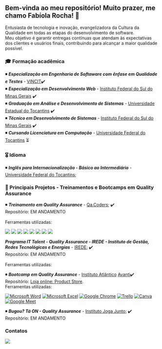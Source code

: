 ## Bem-vinda ao meu repositório! Muito prazer, me chamo Fabíola Rocha! 🤝

Entusiasta de tecnologia e inovação, evangelizadora da Cultura da Qualidade em todas as etapas do desenvolvimento de software. <br>
Meu objetivo é garantir entregas contínuas que atendam às expectativas dos clientes e usuários finais, contribuindo para alcançar a maior qualidade possível. 

### 🎓 Formação acadêmica 
◾  ***Especialização em Engenharia de Softaware com ênfase em Qualidade e Testes*** - [VINCIT](https://www.faculdadevincit.edu.br/)✔️<br>
◾  ***Especialização em Desenvolvimento Web*** - [Instituto Federal do Sul do Minas Gerais](https://portal.ifsuldeminas.edu.br/) ✔️<br>
◾  ***Graduação em Análise e Desenvolvimento de Sistemas*** -  [Universidade Estadual do Tocantins](https://www.unitins.br/nPortal/) ✔️<br>
◾  ***Técnico em Desenvolvimento de Sistemas*** - [Instituto Federal do Sul do Minas Gerais](https://portal.ifsuldeminas.edu.br/) ✔️<br>
◾  ***Cursando Licenciatura em Computação*** -  [Universidade Federal do Tocantins](https://www.uft.edu.br/) ⏳

### 🎖️ Idioma 
◾  ***Inglês para Internacionalização - Básico ao Intermediário*** - [Universidade Federal do Tocantins](https://www.uft.edu.br/);
  
### 🎯 Principais Projetos - Treinamentos e Bootcamps em Quality Assurance 
  
◾  ***Treinamento em Quality Assurance*** - [Qa.Coders](https://www.linkedin.com/company/qa-coders/); ✔️<br>
   Repositório: EM ANDAMENTO <br>  
   Ferramentas utilizadas: <br> 

[![](https://img.shields.io/badge/MongoDB-4EA94B?style=for-the-badge&logo=mongodb&logoColor=white)]()
[![](https://img.shields.io/badge/Microsoft%20SQL%20Server-CC2927?style=for-the-badge&logo=microsoft%20sql%20server&logoColor=white)]()
[![](https://img.shields.io/badge/GIT-E44C30?style=for-the-badge&logo=git&logoColor=white)]()
[![](https://img.shields.io/badge/GitHub-100000?style=for-the-badge&logo=github&logoColor=white)]()
[![](https://img.shields.io/badge/Jira-0052CC?style=for-the-badge&logo=Jira&logoColor=white)]()
[![](https://img.shields.io/badge/Postman-FF6C37?style=for-the-badge&logo=Postman&logoColor=white)]()
[![](https://img.shields.io/badge/Ruby-CC342D?style=for-the-badge&logo=ruby&logoColor=white)]()
[![](https://img.shields.io/badge/Microsoft_Teams-6264A7?style=for-the-badge&logo=microsoft-teams&logoColor=white)]()

   ***Programa IT Talent - Quality Assurance - IREDE - Instituto de Gestão, Redes Tecnológicas e Energias*** - [IREDE](https://irede.org.br/); ✔️<br>
   Repositório: EM ANDAMENTO <br>  
   Ferramentas utilizadas: <br>    
  
◾  ***Bootcamp em Quality Assurance*** - [Instituto Atlântico](https://www.linkedin.com/company/instituto-atlantico/) [Avanti](https://www.linkedin.com/company/avantiatlantico/)✔️<br>
  Repositório:  [Loja online: Product Store](https://github.com/fabiolarocha/bootcampQA_Atlantico).<br>
  Ferramentas utilizadas: <br>
  
  [![Microsoft Word](https://img.shields.io/badge/Microsoft_Word-2B579A?style=for-the-badge&logo=microsoft-word&logoColor=white)]()
  [![Microsoft Excel](https://img.shields.io/badge/Microsoft_Excel-217346?style=for-the-badge&logo=microsoft-excel&logoColor=white)]()
  [![Google Chrome](https://img.shields.io/badge/Google_chrome-4285F4?style=for-the-badge&logo=Google-chrome&logoColor=white)]()
  [![Trello](https://img.shields.io/badge/Trello-0052CC?style=for-the-badge&logo=trello&logoColor=white])]()
  [![Canva](https://img.shields.io/badge/Canva-%2300C4CC.svg?&style=for-the-badge&logo=Canva&logoColor=white)]()
  [![Google Meet](https://img.shields.io/badge/Google%20Meet-00897B?style=for-the-badge&logo=google-meet&logoColor=white)]()
  <br> 

◾  ***Bugou? Tá ON - Quality Assurance*** - [Instituto Joga Junto](https://www.linkedin.com/company/institutojogajunto/); ✔️<br>
  Repositório: EM ANDAMENTO <br>


### Contatos                                                                                                                                                
 <div>
  <a href="https://www.linkedin.com/in/fabiolagrocha" target="_blank"><img src="https://img.shields.io/badge/-LinkedIn-%230077B5?style=for-the-badge&logo=linkedin&logoColor=white" target="_blank"></a><br> 
 <br> 
